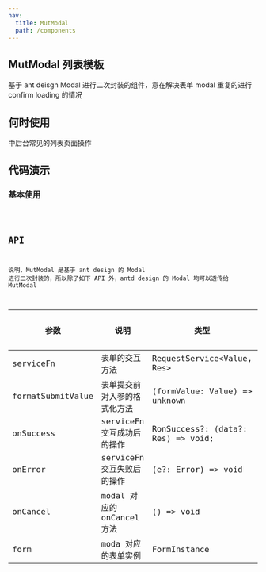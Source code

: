 ```yaml
---
nav:
  title: MutModal
  path: /components
---
```


## MutModal 列表模板

基于 ant deisgn Modal 进行二次封装的组件，意在解决表单 modal 重复的进行 confirm loading 的情况

## 何时使用

中后台常见的列表页面操作

## 代码演示

 ### 基本使用

<code src="../demos/MutModalDemo1.tsx"  title="简单的使用,展示可能会报错，请直接copy代码在您的项目中食用"> 

## API
说明，MutModal 是基于 ant design 的 Modal 进行二次封装的，所以除了如下 API 外，antd design 的 Modal 均可以透传给 MutModal


| 参数 | 说明 | 类型 | 默认值 |
| --- | --- | --- | --- |
|serviceFn| 表单的交互方法 | RequestService<Value, Res> | - |
|formatSubmitValue| 表单提交前对入参的格式化方法 |(formValue: Value) => unknown | - |
|onSuccess| serviceFn 交互成功后的操作 | RonSuccess?: (data?: Res) => void; | - |
|onError| serviceFn 交互失败后的操作 |(e?: Error) => void | - |
|onCancel| modal 对应的 onCancel 方法 |() => void | - |
|form| moda 对应的表单实例 |FormInstance | - |
